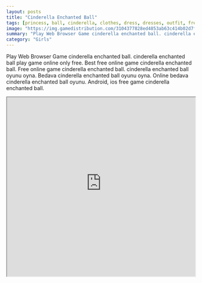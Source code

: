 ```yaml
---
layout: posts
title: "Cinderella Enchanted Ball"
tags: [princess, ball, cinderella, clothes, dress, dresses, outfit, free, online, games, oyna, game, free, games, play, play, games]
image: "https://img.gamedistribution.com/3104377828ed4853ab63c414b02d7fa7.jpg"
summary: "Play Web Browser Game cinderella enchanted ball. cinderella enchanted ball play game online only free. Best free online game cinderella enchanted ball. Free online game cinderella enchanted ball. cinderella enchanted ball oyunu oyna. Bedava cinderella enchanted ball oyunu oyna. Online bedava cinderella enchanted ball oyunu. Android, ios free game cinderella enchanted ball."
category: "Girls"
---
```


Play Web Browser Game cinderella enchanted ball. cinderella enchanted ball play game online only free. Best free online game cinderella enchanted ball. Free online game cinderella enchanted ball. cinderella enchanted ball oyunu oyna. Bedava cinderella enchanted ball oyunu oyna. Online bedava cinderella enchanted ball oyunu. Android, ios free game cinderella enchanted ball.

<iframe width="100%" height="480px;" src="https://html5.gamedistribution.com/3104377828ed4853ab63c414b02d7fa7/"></iframe>